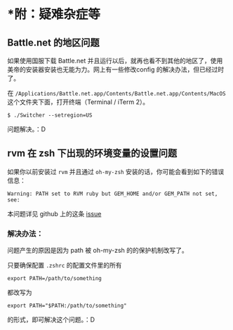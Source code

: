 # *附：疑难杂症等

## Battle.net 的地区问题

如果使用国服下载 Battle.net 并且运行以后，就再也看不到其他的地区了，使用美帝的安装器安装也无能为力。网上有一些修改config 的解决办法，但已经过时了。

在 `/Applications/Battle.net.app/Contents/Battle.net.app/Contents/MacOS`这个文件夹下面，打开终端（Terminal / iTerm 2）。

```
$ ./Switcher --setregion=US
```

问题解决。：D

## rvm 在 zsh 下出现的环境变量的设置问题

如果你以前安装过 `rvm` 并且通过 `oh-my-zsh` 安装的话，你可能会看到如下的错误信息： 

```
Warning: PATH set to RVM ruby but GEM_HOME and/or GEM_PATH not set, see:
```

本问题详见 github 上的这条 [issue](https://github.com/rvm/rvm/issues/3212)


### 解决办法：

问题产生的原因是因为 path 被 oh-my-zsh 的的保护机制改写了。

只要确保配置 `.zshrc` 的配置文件里的所有

```
export PATH=/path/to/something
```
都改写为

```
export PATH="$PATH:/path/to/something"
```

的形式，即可解决这个问题。：D
